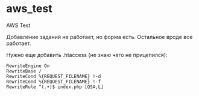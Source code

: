 # aws_test
AWS Test

Добавление заданий не работает, но форма есть.
Остальное вроде все работает.

Нужно еще добавить .htaccess (не знаю чего не прицепился):
```
RewriteEngine On
RewriteBase /
RewriteCond %{REQUEST_FILENAME} !-d
RewriteCond %{REQUEST_FILENAME} !-f
RewriteRule ^(.+)$ index.php [QSA,L]
```

